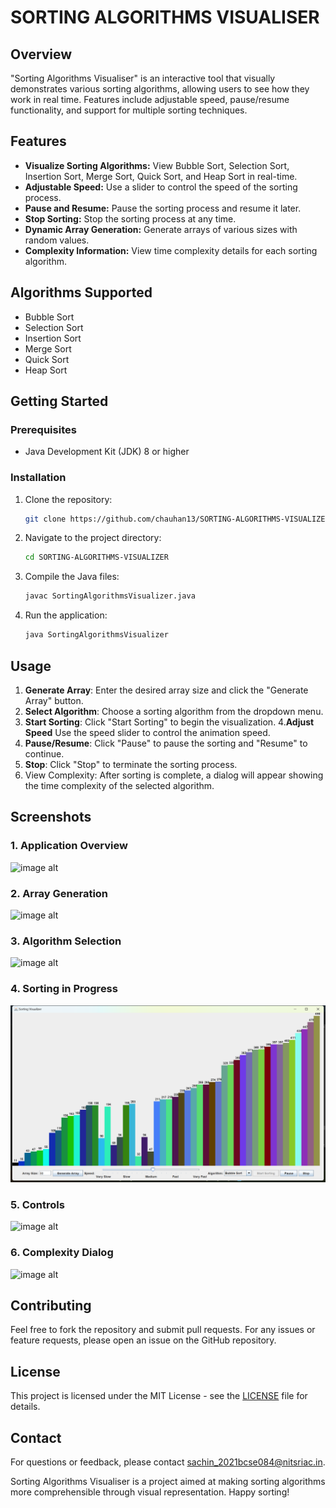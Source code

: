 # SORTING ALGORITHMS VISUALISER

## Overview

"Sorting Algorithms Visualiser" is an interactive tool that visually demonstrates various sorting algorithms, allowing users to see how they work in real time. Features include adjustable speed, pause/resume functionality, and support for multiple sorting techniques.


## Features

- **Visualize Sorting Algorithms:** View Bubble Sort, Selection Sort, Insertion Sort, Merge Sort, Quick Sort, and Heap Sort in real-time.
- **Adjustable Speed:** Use a slider to control the speed of the sorting process.
- **Pause and Resume:** Pause the sorting process and resume it later.
- **Stop Sorting:** Stop the sorting process at any time.
- **Dynamic Array Generation:** Generate arrays of various sizes with random values.
- **Complexity Information:** View time complexity details for each sorting algorithm.


## Algorithms Supported

- Bubble Sort
- Selection Sort
- Insertion Sort
- Merge Sort
- Quick Sort
- Heap Sort

## Getting Started

### Prerequisites

- Java Development Kit (JDK) 8 or higher

### Installation

1. Clone the repository:

    ```bash
    git clone https://github.com/chauhan13/SORTING-ALGORITHMS-VISUALIZER.git
    ```

2. Navigate to the project directory:

    ```bash
    cd SORTING-ALGORITHMS-VISUALIZER
    ```

3. Compile the Java files:

    ```bash
    javac SortingAlgorithmsVisualizer.java
    ```

4. Run the application:

    ```bash
    java SortingAlgorithmsVisualizer
    ```

## Usage

1. **Generate Array**: Enter the desired array size and click the "Generate Array" button.
2. **Select Algorithm**: Choose a sorting algorithm from the dropdown menu.
3. **Start Sorting**: Click "Start Sorting" to begin the visualization.
4.**Adjust Speed** Use the speed slider to control the animation speed.
5. **Pause/Resume**: Click "Pause" to pause the sorting and "Resume" to continue.
6. **Stop**: Click "Stop" to terminate the sorting process.
7. View Complexity: After sorting is complete, a dialog will appear showing the time complexity of the selected algorithm.

## Screenshots

### 1. Application Overview

![image alt](https://github.com/chauhansachin13/SORTING-VISUALIZER/blob/main/images/Screenshot%20(4299).png?raw=true)


### 2. Array Generation

![image alt](https://github.com/chauhansachin13/SORTING-VISUALIZER/blob/main/images/Screenshot%20(4304).png?raw=true)

### 3. Algorithm Selection

![image alt](https://github.com/chauhansachin13/SORTING-VISUALIZER/blob/main/images/Screenshot%20(4305).png?raw=true)

### 4. Sorting in Progress

![image alt](https://github.com/chauhansachin13/SORTING-ALGORITHMS-VISUALIZER/blob/main/images/Screenshot%20(43006).png?raw=true)
### 5. Controls

![image alt](https://github.com/chauhansachin13/SORTING-VISUALIZER/blob/main/images/Screenshot%20(43063).png?raw=true)

### 6. Complexity Dialog

![image alt](https://github.com/chauhansachin13/SORTING-VISUALIZER/blob/main/images/Screenshot%20(4307).png?raw=true)

## Contributing

Feel free to fork the repository and submit pull requests. For any issues or feature requests, please open an issue on the GitHub repository.

## License

This project is licensed under the MIT License - see the [LICENSE](LICENSE) file for details.

## Contact

For questions or feedback, please contact [sachin_2021bcse084@nitsriac.in](mailto:sachin_2021bcse084@nitsriac.in).

Sorting Algorithms Visualiser is a project aimed at making sorting algorithms more comprehensible through visual representation. Happy sorting!




